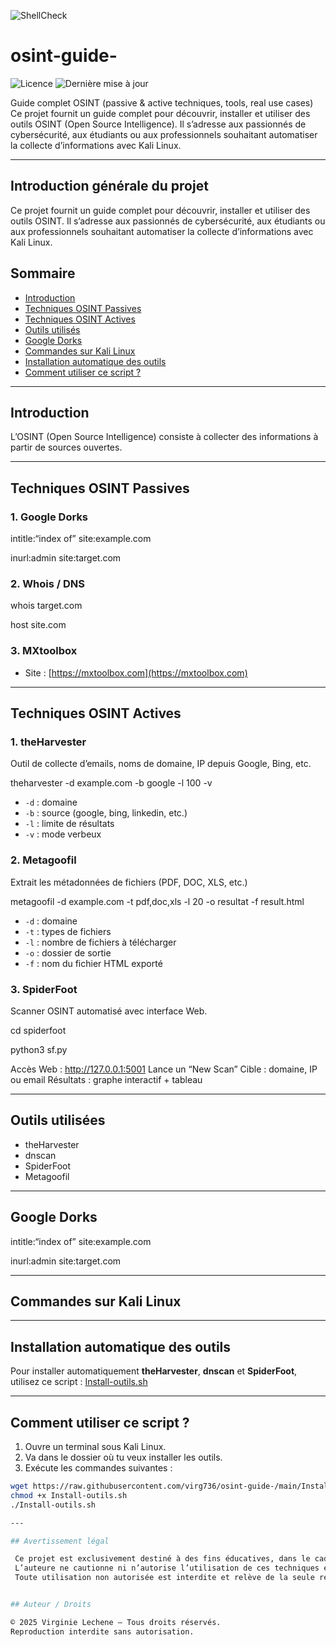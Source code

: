 ![ShellCheck](https://github.com/virg736/osint-guide/actions/workflows/shellcheck.yml/badge.svg)


# osint-guide-
![Licence](https://img.shields.io/github/license/virg736/osint-guide-?style=flat-square)
![Dernière mise à jour](https://img.shields.io/badge/dernière%20mise%20à%20jour-2025--05--22-blue?style=flat-square)

Guide complet OSINT (passive & active techniques, tools, real use cases)
Ce projet fournit un guide complet pour découvrir, installer et utiliser des outils OSINT (Open Source Intelligence).
Il s’adresse aux passionnés de cybersécurité, aux étudiants ou aux professionnels souhaitant automatiser la collecte d’informations avec Kali Linux.

---

## Introduction générale du projet

Ce projet fournit un guide complet pour découvrir, installer et utiliser des outils OSINT.
Il s’adresse aux passionnés de cybersécurité, aux étudiants ou aux professionnels souhaitant automatiser la collecte d’informations avec Kali Linux.

## Sommaire

- [Introduction](#introduction)
- [Techniques OSINT Passives](#techniques-osint-passives)
- [Techniques OSINT Actives](#techniques-osint-actives)
- [Outils utilisés](#outils-utilisées)
- [Google Dorks](#google-dorks)
- [Commandes sur Kali Linux](#commandes-sur-kali-linux)
- [Installation automatique des outils](#installation-automatique-des-outils)
- [Comment utiliser ce script ?](#comment-utiliser-ce-script)

---

## Introduction

L’OSINT (Open Source Intelligence) consiste à collecter des informations à partir de sources ouvertes.

---

## Techniques OSINT Passives

### 1. Google Dorks
intitle:“index of” site:example.com

inurl:admin site:target.com

### 2. Whois / DNS
whois target.com

host site.com

### 3. MXtoolbox

- Site : [https://mxtoolbox.com](https://mxtoolbox.com)

---

## Techniques OSINT Actives

### 1. theHarvester

Outil de collecte d’emails, noms de domaine, IP depuis Google, Bing, etc.

theharvester -d example.com -b google -l 100 -v

- `-d` : domaine
- `-b` : source (google, bing, linkedin, etc.)
- `-l` : limite de résultats
- `-v` : mode verbeux

### 2. Metagoofil

Extrait les métadonnées de fichiers (PDF, DOC, XLS, etc.)

metagoofil -d example.com -t pdf,doc,xls -l 20 -o resultat -f result.html

- `-d` : domaine
- `-t` : types de fichiers
- `-l` : nombre de fichiers à télécharger
- `-o` : dossier de sortie
- `-f` : nom du fichier HTML exporté

### 3. SpiderFoot

Scanner OSINT automatisé avec interface Web.

cd spiderfoot

python3 sf.py

Accès Web : http://127.0.0.1:5001
Lance un “New Scan”
Cible : domaine, IP ou email
Résultats : graphe interactif + tableau

---

## Outils utilisées

- theHarvester
- dnscan
- SpiderFoot
- Metagoofil

---

## Google Dorks
intitle:“index of” site:example.com

inurl:admin site:target.com

---

## Commandes sur Kali Linux

---

## Installation automatique des outils

Pour installer automatiquement **theHarvester**, **dnscan** et **SpiderFoot**, utilisez ce script :
[Install-outils.sh](./Install-outils.sh)

---

## Comment utiliser ce script ?

1. Ouvre un terminal sous Kali Linux.
2. Va dans le dossier où tu veux installer les outils.
3. Exécute les commandes suivantes :

```bash
wget https://raw.githubusercontent.com/virg736/osint-guide-/main/Install-outils.sh
chmod +x Install-outils.sh
./Install-outils.sh

---

## Avertissement légal

 Ce projet est exclusivement destiné à des fins éducatives, dans le cadre de la formation à la cybersécurité.
 L’auteure ne cautionne ni n’autorise l’utilisation de ces techniques en dehors d’un cadre légal strictement défini.
 Toute utilisation non autorisée est interdite et relève de la seule responsabilité de l’utilisateur.


## Auteur / Droits

© 2025 Virginie Lechene — Tous droits réservés.
Reproduction interdite sans autorisation.



